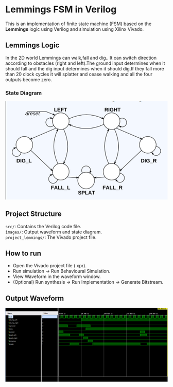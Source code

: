 # Lemmings FSM in Verilog

This is an implementation of finite state machine (FSM) based on the **Lemmings** logic using Verilog and simulation using Xilinx Vivado.

## Lemmings Logic

In the 2D world Lemmings can walk,fall and dig.. It can switch direction according to obstacles (right and left).The ground input determines when it should fall and the dig input determines when it should dig.If they fall more than 20 clock cycles it will splatter and cease walking and all the four outputs become zero.

### State Diagram

![StateDiagram](images/state_diagram.png)

## Project Structure

`src/`: Contains the Verilog code file.   
`images/`: Output waveform and state diagram.   
`project_lemmings/`: The Vivado project file.

## How to run 

- Open the Vivado project file (.xpr).
- Run simulation -> Run Behavioural Simulation.
- View Waveform in the waveform window.
- (Optional) Run synthesis -> Run Implementation -> Generate Bitstream.

## Output Waveform

![outputwaveform](images/output_waveform.png)

